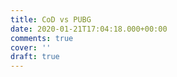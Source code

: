 ```yaml
---
title: CoD vs PUBG
date: 2020-01-21T17:04:18.000+00:00
comments: true
cover: ''
draft: true
---
```

